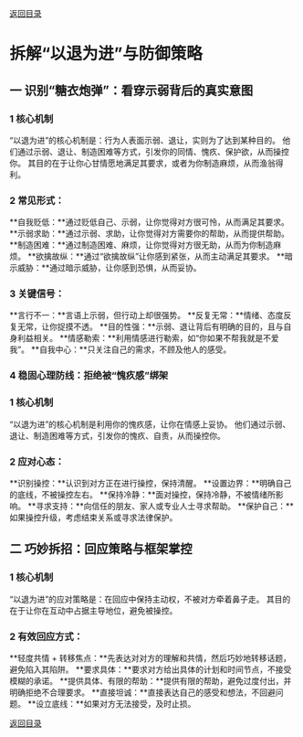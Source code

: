 [返回目录](/README.md)

# 拆解“以退为进”与防御策略

## 一 识别“糖衣炮弹”：看穿示弱背后的真实意图

### 1 核心机制

“以退为进”的核心机制是：行为人表面示弱、退让，实则为了达到某种目的。
他们通过示弱、退让、制造困难等方式，引发你的同情、愧疚、保护欲，从而操控你。
其目的在于让你心甘情愿地满足其要求，或者为你制造麻烦，从而渔翁得利。

### 2 常见形式：

**自我贬低：**通过贬低自己、示弱，让你觉得对方很可怜，从而满足其要求。
**示弱求助：**通过示弱、求助，让你觉得对方需要你的帮助，从而提供帮助。
**制造困难：**通过制造困难、麻烦，让你觉得对方很无助，从而为你制造麻烦。
**欲擒故纵：**通过“欲擒故纵”让你感到紧张，从而主动满足其要求。
**暗示威胁：**通过暗示威胁，让你感到恐惧，从而妥协。

### 3 关键信号：

**言行不一：**言语上示弱，但行动上却很强势。
**反复无常：**情绪、态度反复无常，让你捉摸不透。
**目的性强：**示弱、退让背后有明确的目的，且与自身利益相关。
**情感勒索：**利用情感进行勒索，如“你如果不帮我就是不爱我”。
**自我中心：**只关注自己的需求，不顾及他人的感受。

### 4 稳固心理防线：拒绝被“愧疚感”绑架

### 1 核心机制

“以退为进”的核心机制是利用你的愧疚感，让你在情感上妥协。
他们通过示弱、退让、制造困难等方式，引发你的愧疚、自责，从而操控你。

### 2 应对心态：

**识别操控：**认识到对方正在进行操控，保持清醒。
**设置边界：**明确自己的底线，不被操控左右。
**保持冷静：**面对操控，保持冷静，不被情绪所影响。
**寻求支持：**向信任的朋友、家人或专业人士寻求帮助。
**保护自己：**如果操控升级，考虑结束关系或寻求法律保护。

## 二 巧妙拆招：回应策略与框架掌控

### 1 核心机制

“以退为进”的应对策略是：在回应中保持主动权，不被对方牵着鼻子走。
其目的在于让你在互动中占据主导地位，避免被操控。

### 2 有效回应方式：

**轻度共情 + 转移焦点：**先表达对对方的理解和共情，然后巧妙地转移话题，避免陷入其陷阱。
**要求具体：**要求对方给出具体的计划和时间节点，不接受模糊的承诺。
**提供具体、有限的帮助：**提供有限的帮助，避免过度付出，并明确拒绝不合理要求。
**直接坦诚：**直接表达自己的感受和想法，不回避问题。
**设立底线：**如果对方无法接受，及时止损。

[返回目录](/README.md)